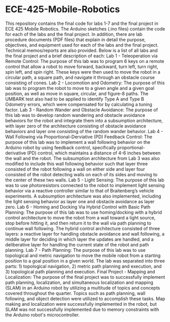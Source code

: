 # ECE-425-Mobile-Robotics
This repository contains the final code for labs 1-7 and the final project in ECE 425 Mobile Robotics.  The Arduino sketches (.ino files) contain the code for each of the labs and the final project.  In addition, there are lab procedure documents (PDF files) that explain in detail the purpose, objectives, and equipment used for each of the labs and the final project.  Technical memos/reports are also provided.  Below is a list of all labs and the final project and a brief description of each:
Lab 1 - Teleoperation via Remote Control:  The purpose of this lab was to program 6 keys on a remote control that allow a robot to move forward, backward, turn left, turn right, spin left, and spin right.  These keys were then used to move the robot in a circular path, a square path, and navigate it through an obstacle course consisting of cones.
Lab 2 - Locomotion and Odometry:  The purpose of this lab was to program the robot to move to a given angle and a given goal position, as well as move in square, circular, and figure-8 paths.  The UMBARK test also had to be applied to identify Type A and Type B Odometry errors, which were compensated for by calculating a tuning factor.
Lab 3 - Random Wander and Obstacle Avoidance:  The purpose of this lab was to develop random wandering and obstacle avoidance behaviors for the robot and integrate them into a subsumption architecture, with layer zero of the architecture consisting of obstacle avoidance behaviors and layer one consisting of the random wander behavior.
Lab 4 - Wall Following via Proportional-Derviative (PD) Feedback Control:  The purpose of this lab was to implement a wall following behavior on the Arduino robot by using feedback control, specifically proportional-derivative (PD) control, which maintains a distance of 4-6 inches between the wall and the robot.  The subsumption architecture from Lab 3 was also modified to include this wall following behavior such that layer three consisted of the robot following a wall on either side and layer four consisted of the robot detecting walls on each of its sides and moving to the center of these two walls.
Lab 5 - Light Sensing:  The purpose of this lab was to use photoresistors connected to the robot to implement light sensing behavior via a reactive controller similar to that of Braitenberg’s vehicle experiments.  A subsumption architecture was also implemented, including the light sensing behavior as layer one and obstacle avoidance as layer zero.
Lab 6 - Homing and Docking Via Hybrid Control with Basic Path Planning:  The purpose of this lab was to use homing/docking with a hybrid control architecture to move the robot from a wall toward a light source, stop before hitting it, and then return it to the wall via path planning to continue wall following.  The hybrid control architecture consisted of three layers: a reactive layer for handling obstacle avoidance and wall following, a middle layer for deciding in which layer the updates are handled, and a deliberative layer for handling the current state of the robot and path planning.
Lab 7 - Path Planning:  The purpose of this lab was to use topological and metric navigation to move the mobile robot from a starting position to a goal position in a given world.  The lab was separated into three parts: 1) topological navigation, 2) metric path planning and execution, and 3) topological path planning and execution.
Final Project - Mapping and Localization:  The purpose of the final project was to successfully implement path planning, localization, and simultaneous localization and mapping (SLAM) in an Arduino robot by utilizing a multitude of topics and concepts covered throughout the quarter.  Topics such as path planning, wall following, and object detection were utilized to accomplish these tasks. Map making and localization were successfully implemented in the robot, but SLAM was not successfully implemented due to memory constraints with the Arduino robot's microcontroller.
